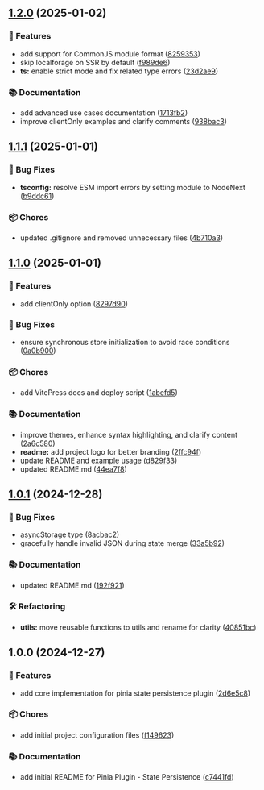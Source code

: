 ## [1.2.0](https://github.com/stephenjason89/pinia-plugin-state-persistence/compare/v1.1.1...v1.2.0) (2025-01-02)

### 🚀 Features

* add support for CommonJS module format ([8259353](https://github.com/stephenjason89/pinia-plugin-state-persistence/commit/8259353b9fd3425fe4357a026e2c27c21c82e01a))
* skip localforage on SSR by default ([f989de6](https://github.com/stephenjason89/pinia-plugin-state-persistence/commit/f989de603034b56bebb9d3753588f3ec41b6ee78))
* **ts:** enable strict mode and fix related type errors ([23d2ae9](https://github.com/stephenjason89/pinia-plugin-state-persistence/commit/23d2ae9a234a99947560d74ef61e3302c25b7dfd))

### 📚 Documentation

* add advanced use cases documentation ([1713fb2](https://github.com/stephenjason89/pinia-plugin-state-persistence/commit/1713fb232a2a337cf4a4a6f7673a35dbc95ec8fa))
* improve clientOnly examples and clarify comments ([938bac3](https://github.com/stephenjason89/pinia-plugin-state-persistence/commit/938bac3cafdbc6fa8858719b38f51efe6b1d6e9a))

## [1.1.1](https://github.com/stephenjason89/pinia-plugin-state-persistence/compare/v1.1.0...v1.1.1) (2025-01-01)

### 🐛 Bug Fixes

* **tsconfig:** resolve ESM import errors by setting module to NodeNext ([b9ddc61](https://github.com/stephenjason89/pinia-plugin-state-persistence/commit/b9ddc615b3da6e24acc8c0909ad9a0eb9079662e))

### 📦 Chores

* updated .gitignore and removed unnecessary files ([4b710a3](https://github.com/stephenjason89/pinia-plugin-state-persistence/commit/4b710a327d78ae5b3720b8923a97db73c6b8c23f))

## [1.1.0](https://github.com/stephenjason89/pinia-plugin-state-persistence/compare/v1.0.1...v1.1.0) (2025-01-01)

### 🚀 Features

* add clientOnly option ([8297d90](https://github.com/stephenjason89/pinia-plugin-state-persistence/commit/8297d9044b4e127f0429b81a24f672134d9d88bb))

### 🐛 Bug Fixes

* ensure synchronous store initialization to avoid race conditions ([0a0b900](https://github.com/stephenjason89/pinia-plugin-state-persistence/commit/0a0b9007062c5a0e944a95cc46ae7f689c4ee787))

### 📦 Chores

* add VitePress docs and deploy script ([1abefd5](https://github.com/stephenjason89/pinia-plugin-state-persistence/commit/1abefd52f26b9662686909aebc172d4eb83742a7))

### 📚 Documentation

* improve themes, enhance syntax highlighting, and clarify content ([2a6c580](https://github.com/stephenjason89/pinia-plugin-state-persistence/commit/2a6c5803f14b4c38309e3d11e210684ba5f5c25c))
* **readme:** add project logo for better branding ([2ffc94f](https://github.com/stephenjason89/pinia-plugin-state-persistence/commit/2ffc94f803ac7f9324a2d177a0117a5a04f01259))
* update README and example usage ([d829f33](https://github.com/stephenjason89/pinia-plugin-state-persistence/commit/d829f338c2c5b4da3b9c8caab697f48c55e86a95))
* updated README.md ([44ea7f8](https://github.com/stephenjason89/pinia-plugin-state-persistence/commit/44ea7f85b173f2644bc6841e2e9376223ab0944e))

## [1.0.1](https://github.com/stephenjason89/pinia-plugin-state-persistence/compare/v1.0.0...v1.0.1) (2024-12-28)

### 🐛 Bug Fixes

* asyncStorage type ([8acbac2](https://github.com/stephenjason89/pinia-plugin-state-persistence/commit/8acbac292d203f43eb64770863799f8eec922681))
* gracefully handle invalid JSON during state merge ([33a5b92](https://github.com/stephenjason89/pinia-plugin-state-persistence/commit/33a5b928da7e0283b6b553520718ffa3d2b51676))

### 📚 Documentation

* updated README.md ([192f921](https://github.com/stephenjason89/pinia-plugin-state-persistence/commit/192f9216bb283020fde6dfbd9a96f507d8d0e641))

### 🛠️ Refactoring

* **utils:** move reusable functions to utils and rename for clarity ([40851bc](https://github.com/stephenjason89/pinia-plugin-state-persistence/commit/40851bc48ad9e1bf326132c54215ea6a60f06686))

## 1.0.0 (2024-12-27)

### 🚀 Features

* add core implementation for pinia state persistence plugin ([2d6e5c8](https://github.com/stephenjason89/pinia-plugin-state-persistence/commit/2d6e5c840595339317c13b06d9c014c0a5f31af5))

### 📦 Chores

* add initial project configuration files ([f149623](https://github.com/stephenjason89/pinia-plugin-state-persistence/commit/f1496231ff6bc03362bc96cb262db3257525552e))

### 📚 Documentation

* add initial README for Pinia Plugin - State Persistence ([c7441fd](https://github.com/stephenjason89/pinia-plugin-state-persistence/commit/c7441fd64904a355c3c112d4b21c6f4ae61a15f1))
